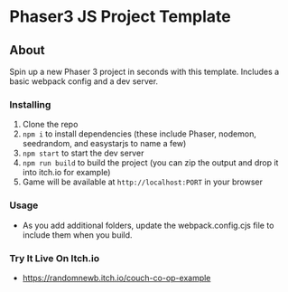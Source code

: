 # Phaser3 JS Project Template

## About

Spin up a new Phaser 3 project in seconds with this template. Includes a basic webpack config and a dev server.

### Installing

1. Clone the repo
2. `npm i` to install dependencies (these include Phaser, nodemon, seedrandom, and easystarjs to name a few)
3. `npm start` to start the dev server
4. `npm run build` to build the project (you can zip the output and drop it into itch.io for example)
5. Game will be available at `http://localhost:PORT` in your browser

### Usage

- As you add additional folders, update the webpack.config.cjs file to include them when you build.

### Try It Live On Itch.io

- https://randomnewb.itch.io/couch-co-op-example
